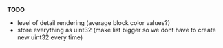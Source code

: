 __TODO__
- level of detail rendering
(average block color values?)
- store everything as uint32 (make list bigger so we dont have to create new uint32 every time)